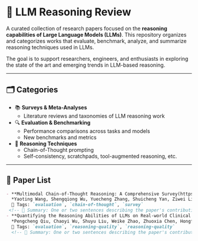 # 🧠 LLM Reasoning Review

A curated collection of research papers focused on the **reasoning capabilities of Large Language Models (LLMs)**. This repository organizes and categorizes works that evaluate, benchmark, analyze, and summarize reasoning techniques used in LLMs.

The goal is to support researchers, engineers, and enthusiasts in exploring the state of the art and emerging trends in LLM-based reasoning.

---

## 🗂 Categories

- 📚 **Surveys & Meta-Analyses**
  - Literature reviews and taxonomies of LLM reasoning work
- 🔍 **Evaluation & Benchmarking**
  - Performance comparisons across tasks and models
  - New benchmarks and metrics
- 🧠 **Reasoning Techniques**
  - Chain-of-Thought prompting
  - Self-consistency, scratchpads, tool-augmented reasoning, etc.
---

## 📌 Paper List

```markdown
- **Multimodal Chain-of-Thought Reasoning: A Comprehensive Survey(https://arxiv.org/abs/2503.12605)**  
  *Yaoting Wang, Shengqiong Wu, Yuecheng Zhang, Shuicheng Yan, Ziwei Liu, Jiebo Luo, Hao Fei* • *ICSE 2025*  
  📁 Tags: `evaluation`, `chain-of-thought`, `survey`  
 <!-- 📝 Summary: One or two sentences describing the paper's contribution.-->
- **Quantifying the Reasoning Abilities of LLMs on Real-world Clinical Cases(https://arxiv.org/abs/2503.04691)**  
  *Pengcheng Qiu, Chaoyi Wu, Shuyu Liu, Weike Zhao, Zhuoxia Chen, Hongfei Gu, Chuanjin Peng, Ya Zhang, Yanfeng Wang, Weidi Xie* • *ICSE 2025*  
  📁 Tags: `evaluation`, `reasoning-quality`, `reasoning-quality`  
  <!-- 📝 Summary: One or two sentences describing the paper's contribution. -->

